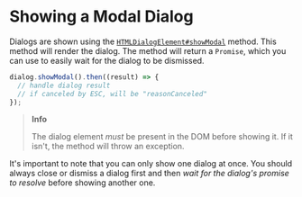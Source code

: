 # Showing a Modal Dialog

Dialogs are shown using the [`HTMLDialogElement#showModal`](/develop/reference/uxp/class/HTMLDialogElement/#htmldialogelement-showmodal) method. This method will render the dialog. The method will return a `Promise`, which you can use to easily wait for the dialog to be dismissed.

```js
dialog.showModal().then((result) => {
  // handle dialog result
  // if canceled by ESC, will be "reasonCanceled"
});
```

> **Info**
>
> The dialog element _must_ be present in the DOM before showing it. If it isn't, the method will throw an exception.

It's important to note that you can only show one dialog at once. You should always close or dismiss a dialog first and then _wait for the dialog's promise to resolve_ before showing another one.
